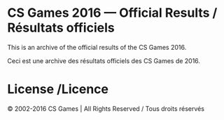 # CS Games 2016 — Official Results / Résultats officiels
This is an archive of the official results of the CS Games 2016.

Ceci est une archive des résultats officiels des CS Games de 2016.

# License /Licence
© 2002-2016 CS Games | All Rights Reserved / Tous droits réservés
